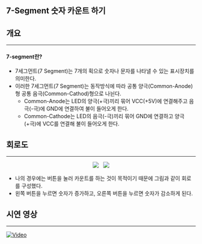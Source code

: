 ## 7-Segment 숫자 카운트 하기

## 개요
---
#### 7-segment란?
+ 7세그먼트(7 Segment)는 7개의 획으로 숫자나 문자를 나타낼 수 있는 표시장치를 의미한다.
+ 이러한 7세그먼트(7 Segment)는 동작방식에 따라 공통 양극(Common-Anode)형 공통 음극(Common-Cathod)형으로 나뉜다.
    + Common-Anode는 LED의 양극(+극)끼리 묶어 VCC(+5V)에 연결해주고 음극(-극)에 GND에 연결하여 불이 들어오게 한다.
    + Common-Cathode는 LED의 음극(-극)끼리 묶어 GND에 연결하고 양극(+극)에 VCC를 연결해 불이 들어오게 한다.

## 회로도
---
<p align=center>
    <img src="https://user-images.githubusercontent.com/84364741/163533010-06a20e3b-dc0a-4a92-ba75-ae00c8e39b15.png" weight="500">
    &nbsp;
    <img src="https://user-images.githubusercontent.com/84364741/163533040-0430ec68-2a7b-402d-a742-960b78d9cfa0.png" weight="300">
</p>

+ 나의 경우에는 버튼을 눌러 카운트를 하는 것이 목적이기 때문에 그림과 같이 회로를 구성했다.
+ 왼쪽 버튼을 누르면 숫자가 증가하고, 오른쪽 버튼을 누르면 숫자가 감소하게 된다.

## 시연 영상
---
[![Video](https://user-images.githubusercontent.com/84364741/163533040-0430ec68-2a7b-402d-a742-960b78d9cfa0.png)](https://www.youtube.com/shorts/BhLVQ8wM_tw)
